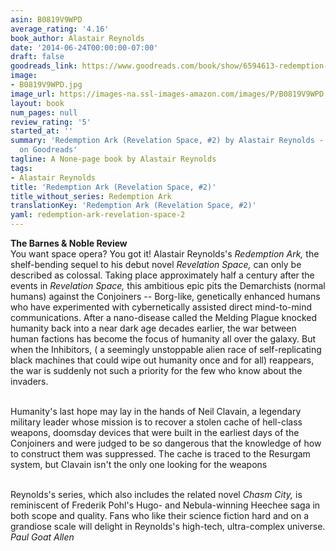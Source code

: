 ```yaml
---
asin: B0819V9WPD
average_rating: '4.16'
book_author: Alastair Reynolds
date: '2014-06-24T00:00:00-07:00'
draft: false
goodreads_link: https://www.goodreads.com/book/show/6594613-redemption-ark
image:
- B0819V9WPD.jpg
image_url: https://images-na.ssl-images-amazon.com/images/P/B0819V9WPD.01._SCLZZZZZZZ.jpg
layout: book
num_pages: null
review_rating: '5'
started_at: ''
summary: 'Redemption Ark (Revelation Space, #2) by Alastair Reynolds - rated 4.16/5
  on Goodreads'
tagline: A None-page book by Alastair Reynolds
tags:
- Alastair Reynolds
title: 'Redemption Ark (Revelation Space, #2)'
title_without_series: Redemption Ark
translationKey: 'Redemption Ark (Revelation Space, #2)'
yaml: redemption-ark-revelation-space-2
---
```


<b>The Barnes &amp; Noble Review</b><br />You want space opera? You got it! Alastair Reynolds's <i>Redemption Ark,</i> the shelf-bending sequel to his debut novel <i>Revelation Space,</i> can only be described as colossal. Taking place approximately half a century after the events in <i>Revelation Space,</i> this ambitious epic pits the Demarchists (normal humans) against the Conjoiners -- Borg-like, genetically enhanced humans who have experimented with cybernetically assisted direct mind-to-mind communications. After a nano-disease called the Melding Plague knocked humanity back into a near dark age decades earlier, the war between human factions has become the focus of humanity all over the galaxy. But when the Inhibitors, ( a seemingly unstoppable alien race of self-replicating black machines that could wipe out humanity once and for all) reappears, the war is suddenly not such a priority for the few who know about the invaders.<p> <br />Humanity's last hope may lay in the hands of Neil Clavain, a legendary military leader whose mission is to recover a stolen cache of hell-class weapons, doomsday devices that were built in the earliest days of the Conjoiners and were judged to be so dangerous that the knowledge of how to construct them was suppressed. The cache is traced to the Resurgam system, but Clavain isn't the only one looking for the weapons </p><p><br />	Reynolds's series, which also includes the related novel <i>Chasm City,</i> is reminiscent of Frederik Pohl's Hugo- and Nebula-winning Heechee saga in both scope and quality. Fans who like their science fiction hard and on a grandiose scale will delight in Reynolds's high-tech, ultra-complex universe. <br /><i>Paul Goat Allen</i></p>